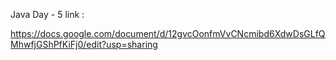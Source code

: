 Java Day - 5 link :

https://docs.google.com/document/d/12gvcOonfmVvCNcmibd6XdwDsGLfQMhwfjGShPfKiFj0/edit?usp=sharing
